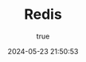 ---
pageComponent:
  name: Catalogue
  data:
    path: 30.中间件/20.redis
    imgUrl: /img/other.png
    description: Redis
title: Redis
date: 2024-05-23 21:50:53
permalink: /midware/redis/
sidebar: false
article: false
comment: false
editLink: false
author:
  name: qouson
  link: https://github.com/qouson
---
